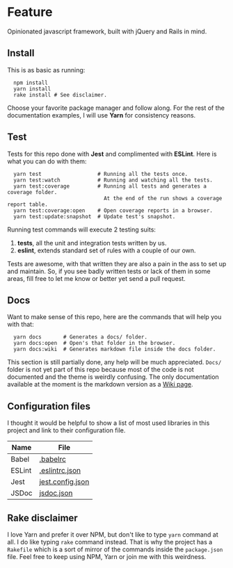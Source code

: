 # Feature
Opinionated javascript framework, built with jQuery and Rails in mind.

## Install
This is as basic as running:

```
  npm install
  yarn install
  rake install # See disclaimer.
```

Choose your favorite package manager and follow along. For the rest of the documentation examples, I will use **Yarn** for consistency reasons.

## Test
Tests for this repo done with **Jest** and complimented with **ESLint**. Here is what you can do with them:

```
  yarn test                  # Running all the tests once.
  yarn test:watch            # Running and watching all the tests.
  yarn test:coverage         # Running all tests and generates a coverage folder.
                               At the end of the run shows a coverage report table.
  yarn test:coverage:open    # Open coverage reports in a browser.
  yarn test:update:snapshot  # Update test's snapshot.
```

Running test commands will execute 2 testing suits:
1. **tests**, all the unit and integration tests written by us.
2. **eslint**, extends standard set of rules with a couple of our own.

Tests are awesome, with that written they are also a pain in the ass to set up and maintain. So, if you see badly written tests or lack of them in some areas, fill free to let me know or better yet send a pull request.

## Docs
Want to make sense of this repo, here are the commands that will help you with that:

```
  yarn docs       # Generates a docs/ folder.
  yarn docs:open  # Open's that folder in the browser.
  yarn docs:wiki  # Generates markdown file inside the docs folder.
```

This section is still partially done, any help will be much appreciated. `Docs/` folder is not yet part of this repo because most of the code is not documented and the theme is weirdly confusing. The only documentation available at the moment is the markdown version as a [Wiki page](wiki/Overview).

## Configuration files
I thought it would be helpful to show a list of most used libraries in this project and link to their configuration file.

| Name         | File                                 |
| ------------ | ------------------------------------ |
| Babel        | [.babelrc](.babelrc)                 |
| ESLint       | [.eslintrc.json](.eslintrc.json)     |
| Jest         | [jest.config.json](jest.config.json) |
| JSDoc        | [jsdoc.json](jsdoc.json)             |

## Rake disclaimer
I love Yarn and prefer it over NPM, but don't like to type `yarn` command at all. I do like typing `rake` command instead. That is why the project has a `Rakefile` which is a sort of mirror of the commands inside the `package.json` file. Feel free to keep using NPM, Yarn or join me with this weirdness.
